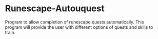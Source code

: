 # Runescape-Autouquest
Program to allow completion of runescape quests automatically.
This program will provide the user with different options of quests and skills to train.
